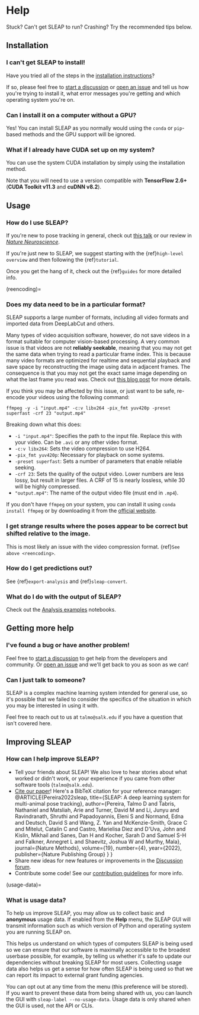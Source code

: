 # Help

Stuck? Can't get SLEAP to run? Crashing? Try the recommended tips below.

## Installation

### I can't get SLEAP to install!

Have you tried all of the steps in the [installation instructions](installation)?

If so, please feel free to [start a discussion](https://github.com/talmolab/sleap/discussions) or [open an issue](https://github.com/talmolab/sleap/issues) and tell us how you're trying to install it, what error messages you're getting and which operating system you're on.

### Can I install it on a computer without a GPU?

Yes! You can install SLEAP as you normally would using the `conda` or `pip`-based methods and the GPU support will be ignored.

### What if I already have CUDA set up on my system?

You can use the system CUDA installation by simply using the [](./installation.md#pip-package) installation method.

Note that you will need to use a version compatible with **TensorFlow 2.6+** (**CUDA Toolkit v11.3** and **cuDNN v8.2**).

## Usage

### How do I use SLEAP?

If you're new to pose tracking in general, check out [this talk](https://cbmm.mit.edu/video/decoding-animal-behavior-through-pose-tracking) or our review in _[Nature Neuroscience](https://rdcu.be/caH3H)_.

If you're just new to SLEAP, we suggest starting with the {ref}`high-level overview` and then following the {ref}`tutorial`.

Once you get the hang of it, check out the {ref}`guides` for more detailed info.

(reencoding)=

### Does my data need to be in a particular format?

SLEAP supports a large number of formats, including all video formats and imported data from DeepLabCut and others.

Many types of video acquisition software, however, do not save videos in a format suitable for computer vision-based processing. A very common issue is that videos are not **reliably seekable**, meaning that you may not get the same data when trying to read a particular frame index. This is because many video formats are optimized for realtime and sequential playback and save space by reconstructing the image using data in adjacent frames. The consequence is that you may not get the exact same image depending on what the last frame you read was. Check out [this blog post](http://blog.loopbio.com/video-io-1-introduction.html) for more details.

If you think you may be affected by this issue, or just want to be safe, re-encode your videos using the following command:

```
ffmpeg -y -i "input.mp4" -c:v libx264 -pix_fmt yuv420p -preset superfast -crf 23 "output.mp4"
```

Breaking down what this does:

- `-i "input.mp4"`: Specifies the path to the input file. Replace this with your video. Can be `.avi` or any other video format.
- `-c:v libx264`: Sets the video compression to use H264.
- `-pix_fmt yuv420p`: Necessary for playback on some systems.
- `-preset superfast`: Sets a number of parameters that enable reliable seeking.
- `-crf 23`: Sets the quality of the output video. Lower numbers are less lossy, but result in larger files. A CRF of 15 is nearly lossless, while 30 will be highly compressed.
- `"output.mp4"`: The name of the output video file (must end in `.mp4`).

If you don't have `ffmpeg` on your system, you can install it using `conda install ffmpeg` or by downloading it from the [official website](https://ffmpeg.org/download.html).

### I get strange results where the poses appear to be correct but shifted relative to the image.

This is most likely an issue with the video compression format. {ref}`See above <reencoding>`.

### How do I get predictions out?

See {ref}`export-analysis` and {ref}`sleap-convert`.

### What do I do with the output of SLEAP?

Check out the [Analysis examples](notebooks/Analysis_examples) notebooks.

## Getting more help

### I've found a bug or have another problem!

Feel free to [start a discussion](https://github.com/talmolab/sleap/discussions) to get help from the developers and community.
Or [open an issue](https://github.com/talmolab/sleap/issues) and we'll get back to you as soon as we can!

### Can I just talk to someone?

SLEAP is a complex machine learning system intended for general use, so it's possible that we failed to consider the specifics of the situation in which you may be interested in using it with.

Feel free to reach out to us at `talmo@salk.edu` if you have a question that isn't covered here.

## Improving SLEAP

### How can I help improve SLEAP?

- Tell your friends about SLEAP! We also love to hear stories about what worked or didn't work, or your experience if you came from other software tools (`talmo@salk.edu`).
- [Cite our paper](https://www.nature.com/articles/s41592-022-01426-1)! Here's a BibTeX citation for your reference manager:
    @ARTICLE{Pereira2022sleap,
        title={SLEAP: A deep learning system for multi-animal pose tracking},
        author={Pereira, Talmo D and
            Tabris, Nathaniel and
            Matsliah, Arie and
            Turner, David M and
            Li, Junyu and
            Ravindranath, Shruthi and
            Papadoyannis, Eleni S and
            Normand, Edna and
            Deutsch, David S and
            Wang, Z. Yan and
            McKenzie-Smith, Grace C and
            Mitelut, Catalin C and
            Castro, Marielisa Diez and
            D'Uva, John and
            Kislin, Mikhail and
            Sanes, Dan H and
            Kocher, Sarah D and
            Samuel S-H and
            Falkner, Annegret L and
            Shaevitz, Joshua W and
            Murthy, Mala},
        journal={Nature Methods},
        volume={19},
        number={4},
        year={2022},
        publisher={Nature Publishing Group}
        }
    }
- Share new ideas for new features or improvements in the [Discussion forum](https://github.com/talmolab/sleap/discussions/categories/ideas).
- Contribute some code! See our [contribution guidelines](https://sleap.ai/CONTRIBUTING.html) for more info.


(usage-data)=
### What is usage data?

To help us improve SLEAP, you may allow us to collect basic and **anonymous** usage data. If enabled from the **Help** menu, the SLEAP GUI will transmit information such as which version of Python and operating system you are running SLEAP on.

This helps us understand on which types of computers SLEAP is being used so we can ensure that our software is maximally accessible to the broadest userbase possible, for example, by telling us whether it's safe to update our dependencies without breaking SLEAP for most users. Collecting usage data also helps us get a sense for how often SLEAP is being used so that we can report its impact to external grant funding agencies.

You can opt out at any time from the menu (this preference will be stored). If you want to prevent these data from being shared with us, you can launch the GUI with `sleap-label --no-usage-data`. Usage data is only shared when the GUI is used, not the API or CLIs.